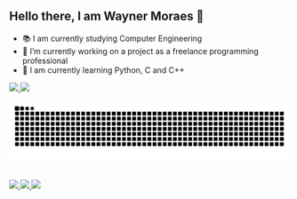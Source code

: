 ## Hello there, I am Wayner Moraes 🚀

- 📚 I am currently studying Computer Engineering  
- 🔭 I’m currently working on a project as a freelance programming professional  
- 🌱 I am currently learning Python, C and C++

<div>
  <a href="https://github.com/WaynerMoraes12">
    <img height="180em" src="https://github-readme-stats.vercel.app/api?username=WaynerMoraes12&show_icons=true&theme=dark&include_all_commits=true&count_private=true"/>
    <img height="180em" src="https://github-readme-stats.vercel.app/api/top-langs/?username=WaynerMoraes12&layout=compact&langs_count=16&theme=dark"/>
  </a>
</div>

![github snake animation](https://raw.githubusercontent.com/WaynerMoraes12/WaynerMoraes12/output/github-snake.svg)

##

<div> 
  <a href="https://www.instagram.com/wayner.m12/">
    <img src="https://img.shields.io/badge/-Instagram-%23E4405F?style=for-the-badge&logo=instagram&logoColor=white">
  </a>
  <a href="mailto:waynerbusiness@outlook.com">
    <img src="https://img.shields.io/badge/-Outlook-%230078D7?style=for-the-badge&logo=microsoft-outlook&logoColor=white">
  </a>
  <a href="https://www.linkedin.com/in/wayner-moraes-8494451a3/">
    <img src="https://img.shields.io/badge/-LinkedIn-%230077B5?style=for-the-badge&logo=linkedin&logoColor=white">
  </a> 
</div>

